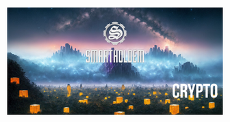 
![SmartHoldem BlockChain](https://raw.githubusercontent.com/smartholdem/sth-core/main/packages/core-kernel/banner.png)
